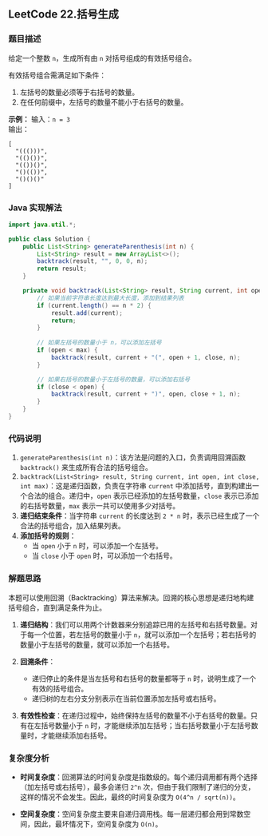 ## LeetCode 22.括号生成

### 题目描述
给定一个整数 `n`，生成所有由 `n` 对括号组成的有效括号组合。

有效括号组合需满足如下条件：
1. 左括号的数量必须等于右括号的数量。
2. 在任何前缀中，左括号的数量不能小于右括号的数量。

**示例：**
输入：`n = 3`  
输出：  
```plaintext
[
  "((()))",
  "(()())",
  "(())()",
  "()(())",
  "()()()"
]
```


### Java 实现解法

```java
import java.util.*;

public class Solution {
    public List<String> generateParenthesis(int n) {
        List<String> result = new ArrayList<>();
        backtrack(result, "", 0, 0, n);
        return result;
    }

    private void backtrack(List<String> result, String current, int open, int close, int n) {
        // 如果当前字符串长度达到最大长度，添加到结果列表
        if (current.length() == n * 2) {
            result.add(current);
            return;
        }
        
        // 如果左括号的数量小于 n，可以添加左括号
        if (open < max) {
            backtrack(result, current + "(", open + 1, close, n);
        }

        // 如果右括号的数量小于左括号的数量，可以添加右括号
        if (close < open) {
            backtrack(result, current + ")", open, close + 1, n);
        }
    }
}
```


### 代码说明
1. `generateParenthesis(int n)`：该方法是问题的入口，负责调用回溯函数 `backtrack()` 来生成所有合法的括号组合。
2. `backtrack(List<String> result, String current, int open, int close, int max)`：这是递归函数，负责在字符串 `current` 中添加括号，直到构建出一个合法的组合。递归中，`open` 表示已经添加的左括号数量，`close` 表示已添加的右括号数量，`max` 表示一共可以使用多少对括号。
3. **递归结束条件**：当字符串 `current` 的长度达到 `2 * n` 时，表示已经生成了一个合法的括号组合，加入结果列表。
4. **添加括号的规则**：
   - 当 `open` 小于 `n` 时，可以添加一个左括号。
   - 当 `close` 小于 `open` 时，可以添加一个右括号。
   
   
### 解题思路

本题可以使用回溯（Backtracking）算法来解决。回溯的核心思想是递归地构建括号组合，直到满足条件为止。

1. **递归结构**：我们可以用两个计数器来分别追踪已用的左括号和右括号数量。对于每一个位置，若左括号的数量小于 `n`，就可以添加一个左括号；若右括号的数量小于左括号的数量，就可以添加一个右括号。

2. **回溯条件**：
   - 递归停止的条件是当左括号和右括号的数量都等于 `n` 时，说明生成了一个有效的括号组合。
   - 递归树的左右分支分别表示在当前位置添加左括号或右括号。

3. **有效性检查**：在递归过程中，始终保持左括号的数量不小于右括号的数量。只有在左括号数量小于 `n` 时，才能继续添加左括号；当右括号数量小于左括号数量时，才能继续添加右括号。

### 复杂度分析

- **时间复杂度**：回溯算法的时间复杂度是指数级的。每个递归调用都有两个选择（加左括号或右括号），最多会递归 `2^n` 次，但由于我们限制了递归的分支，这样的情况不会发生。因此，最终的时间复杂度为 `O(4^n / sqrt(n))`。
  
- **空间复杂度**：空间复杂度主要来自递归调用栈。每一层递归都会用到常数空间，因此，最坏情况下，空间复杂度为 `O(n)`。

